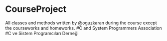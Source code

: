 # CourseProject 
All classes and methods written by @oguzkaran during the course except the courseworks and homeworks.
#C and System Programmers Association #C ve Sistem Programcıları Derneği
